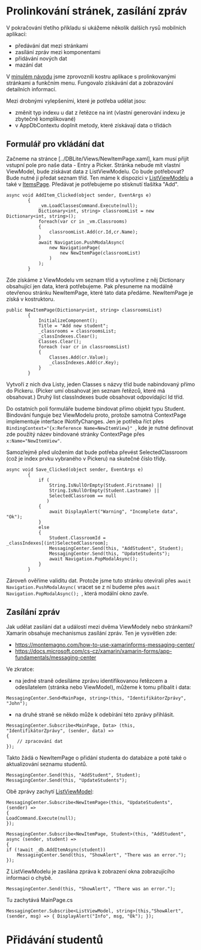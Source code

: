 # Prolinkování stránek, zasílání zpráv
V pokračování třetího příkladu si ukážeme několik dalších rysů mobilních aplikací:
- předávání dat mezi stránkami
- zasílání zpráv mezi komponentami
- přidávání nových dat
- mazání dat

V [minulém návodu](Guide1.md) jsme zprovoznili kostru aplikace s prolinkovanými stránkami a funkčním menu. Fungovalo získávání dat a zobrazování detailních informací.

Mezi drobnými vylepšeními, které je potřeba udělat jsou:
- změnit typ indexu u dat z řetězce na int (vlastní generování indexu je zbytečně komplikované)
- v AppDbContextu doplnit metody, které získávají data o třídách

## Formulář pro vkládání dat
Začneme na stránce [../DBLite/Views/NewItemPage.xaml], kam musí přijít vstupní pole pro naše data - Entry a Picker. Stránka nebude mít vlastní ViewModel, bude získávat data z ListViewModelu.
Co bude potřebovat? Bude nutné ji předat seznam tříd. Ten máme k dispozici v [ListViewModelu](../DBLite/ViewModels/ListViewModel.cs) a také v [ItemsPage](../DBLite/Views/ItemsPage.xaml). Předávat je potřebujeme po stisknutí tlašítka "Add".
````
async void AddItem_Clicked(object sender, EventArgs e)
        {
            _vm.LoadClassesCommand.Execute(null);
            Dictionary<int, string> classroomList = new Dictionary<int, string>();
            foreach(var cr in _vm.Classrooms)
            {
                classroomList.Add(cr.Id,cr.Name);
            }
            await Navigation.PushModalAsync(
                new NavigationPage(
                    new NewItemPage(classroomList)
                )
            );
        }
````
Zde získáme z ViewModelu vm seznam tříd a vytvoříme z něj Dictionary obsahující jen data, která potřebujeme. Pak přesuneme na modálně otevřenou stránku NewItemPage, které tato data předáme. NewItemPage je získá v kostruktoru.
````
public NewItemPage(Dictionary<int, string> classroomsList)
        {           
            InitializeComponent();
            Title = "Add new student";
            _classrooms = classroomsList;
            _classIndexes.Clear();
            Classes.Clear();
            foreach (var cr in classroomsList)
            {
                Classes.Add(cr.Value);
                _classIndexes.Add(cr.Key);
            }
        }
 ````
 Vytvoří z nich dva Listy, jeden Classes s názvy tříd bude nabindovaný přímo do Pickeru. (Picker umí obsahovat jen seznam řetězců, které má obsahovat.) Druhý list classIndexes bude obsahovat odpovídající Id tříd. 
 
 Do ostatních polí formuláře budeme bindovat přímo objekt typu Student. Bindování funguje bez ViewModelu proto, protože samotná ContextPage implementuje interface INotifyChanges. Jen je potřeba říct přes  ``BindingContext="{x:Reference Name=NewItemView}" ``, kde je nutné definovat zde použitý název bindované stránky ContextPage přes ``x:Name="NewItemView"``.
 
Samozřejmě před uložením dat bude potřeba převést SelectedClassroom (což je index prvku vybraného v Pickeru) na skutečné číslo třídy.
````
async void Save_Clicked(object sender, EventArgs e)
        {
            if (
                String.IsNullOrEmpty(Student.Firstname) || 
                String.IsNullOrEmpty(Student.Lastname) || 
                SelectedClassroom == null
               )
            {
                await DisplayAlert("Warning", "Incomplete data", "Ok");
            }
            else
            {
                Student.ClassroomId = _classIndexes[(int)SelectedClassroom];
                MessagingCenter.Send(this, "AddStudent", Student);
                MessagingCenter.Send(this, "UpdateStudents");
                await Navigation.PopModalAsync();
            }           
        }
````
Zároveň ověříme validitu dat. Protože jsme tuto stránku otevírali přes ``await Navigation.PushModalAsync(`` vracet se z ní budeme přes  ``await Navigation.PopModalAsync(); ``, která modální okno zavře. 

## Zasílání zpráv

Jak udělat zasílání dat a událostí mezi dvěma ViewModely nebo stránkami? Xamarin obsahuje mechanismus zasílání zpráv. Ten je vysvětlen zde:

- https://montemagno.com/how-to-use-xamarinforms-messaging-center/
- https://docs.microsoft.com/cs-cz/xamarin/xamarin-forms/app-fundamentals/messaging-center

Ve zkratce:
- na jedné straně odesíláme zprávu identifikovanou řetězcem a odesílatelem (stránka nebo ViewModel), můžeme k tomu přibalit i data:
````
MessagingCenter.Send<MainPage, string>(this, "IdentifikátorZprávy", "John");
````
- na druhé straně se někdo může k odebírání této zprávy přihlásit.
````
MessagingCenter.Subscribe<MainPage, Data> (this, "IdentifikátorZprávy", (sender, data) =>
{
    // zpracování dat
});
````
Takto žádá o NewItemPage o přidání studenta do databáze a poté také o aktualizování seznamu studentů.
````
MessagingCenter.Send(this, "AddStudent", Student);
MessagingCenter.Send(this, "UpdateStudents");
````

Obě zprávy zachytí [ListViewModel](../DBLite/ViewModels/ListViewModel.cs):
````
MessagingCenter.Subscribe<NewItemPage>(this, "UpdateStudents", (sender) =>
{
LoadCommand.Execute(null);
});

MessagingCenter.Subscribe<NewItemPage, Student>(this, "AddStudent", async (sender, student) =>
{
if (!await _db.AddItemAsync(student))
    MessagingCenter.Send(this, "ShowAlert", "There was an error.");
});
````

Z ListViewModelu je zasílána zpráva k zobrazení okna zobrazujícího informaci o chybě.
````
MessagingCenter.Send(this, "ShowAlert", "There was an error.");
````
Tu zachytává MainPage.cs
````
MessagingCenter.Subscribe<ListViewModel, string>(this,"ShowAlert", (sender, msg) => { DisplayAlert("Info", msg, "Ok"); });
````

# Přidávání studentů
